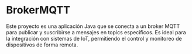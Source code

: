 # BrokerMQTT
Este proyecto es una aplicación Java que se conecta a un broker MQTT para publicar y suscribirse a mensajes en topics específicos. Es ideal para la integración con sistemas de IoT, permitiendo el control y monitoreo de dispositivos de forma remota.
